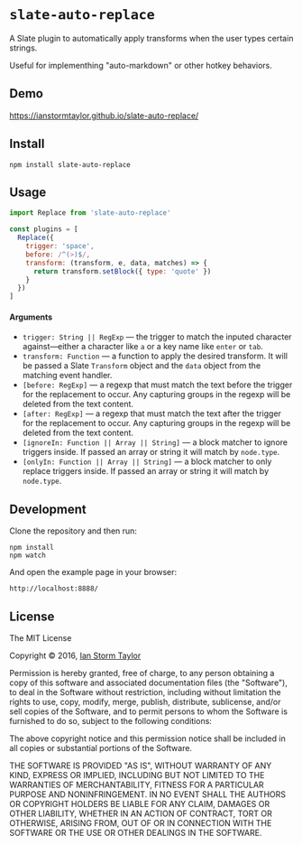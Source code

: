 
# `slate-auto-replace`

A Slate plugin to automatically apply transforms when the user types certain strings.

Useful for implementhing "auto-markdown" or other hotkey behaviors.


## Demo

https://ianstormtaylor.github.io/slate-auto-replace/


## Install

```
npm install slate-auto-replace
```


## Usage

```js
import Replace from 'slate-auto-replace'

const plugins = [
  Replace({
    trigger: 'space',
    before: /^(>)$/,
    transform: (transform, e, data, matches) => {
      return transform.setBlock({ type: 'quote' })
    }
  })
]
```

#### Arguments

- `trigger: String || RegExp` — the trigger to match the inputed character against—either a character like `a` or a key name like `enter` or `tab`.
- `transform: Function` — a function to apply the desired transform. It will be passed a Slate `Transform` object and the `data` object from the matching event handler.
- `[before: RegExp]` — a regexp that must match the text before the trigger for the replacement to occur. Any capturing groups in the regexp will be deleted from the text content.
- `[after: RegExp]` — a regexp that must match the text after the trigger for the replacement to occur. Any capturing groups in the regexp will be deleted from the text content.
- `[ignoreIn: Function || Array || String]` — a block matcher to ignore triggers inside. If passed an array or string it will match by `node.type`.
- `[onlyIn: Function || Array || String]` — a block matcher to only replace triggers inside. If passed an array or string it will match by `node.type`.


## Development

Clone the repository and then run:

```
npm install
npm watch
```

And open the example page in your browser:

```
http://localhost:8888/
```


## License

The MIT License

Copyright &copy; 2016, [Ian Storm Taylor](https://ianstormtaylor.com)

Permission is hereby granted, free of charge, to any person obtaining a copy of this software and associated documentation files (the "Software"), to deal in the Software without restriction, including without limitation the rights to use, copy, modify, merge, publish, distribute, sublicense, and/or sell copies of the Software, and to permit persons to whom the Software is furnished to do so, subject to the following conditions:

The above copyright notice and this permission notice shall be included in all copies or substantial portions of the Software.

THE SOFTWARE IS PROVIDED "AS IS", WITHOUT WARRANTY OF ANY KIND, EXPRESS OR IMPLIED, INCLUDING BUT NOT LIMITED TO THE WARRANTIES OF MERCHANTABILITY, FITNESS FOR A PARTICULAR PURPOSE AND NONINFRINGEMENT. IN NO EVENT SHALL THE AUTHORS OR COPYRIGHT HOLDERS BE LIABLE FOR ANY CLAIM, DAMAGES OR OTHER LIABILITY, WHETHER IN AN ACTION OF CONTRACT, TORT OR OTHERWISE, ARISING FROM, OUT OF OR IN CONNECTION WITH THE SOFTWARE OR THE USE OR OTHER DEALINGS IN THE SOFTWARE.
